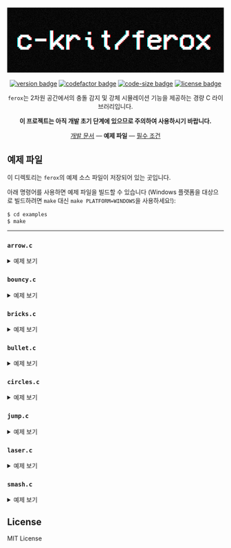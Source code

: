 <div align="center">

<img src="https://raw.githubusercontent.com/c-krit/ferox/main/examples/res/images/logo.png" alt="c-krit/ferox"><br>

[![version badge](https://img.shields.io/github/v/release/c-krit/ferox?include_prereleases)](https://github.com/c-krit/ferox/releases)
[![codefactor badge](https://www.codefactor.io/repository/github/c-krit/ferox/badge)](https://www.codefactor.io/repository/github/c-krit/ferox)
[![code-size badge](https://img.shields.io/github/languages/code-size/c-krit/ferox?color=brightgreen)](https://github.com/c-krit/ferox)
[![license badge](https://img.shields.io/github/license/c-krit/ferox)](https://github.com/c-krit/ferox/blob/main/LICENSE)

`ferox`는 2차원 공간에서의 충돌 감지 및 강체 시뮬레이션 기능을 제공하는 경량 C 라이브러리입니다.

**이 프로젝트는 아직 개발 초기 단계에 있으므로 주의하여 사용하시기 바랍니다.**

[개발 문서](https://github.com/c-krit/ferox/wiki) &mdash;
**예제 파일** &mdash;
[필수 조건](#필수-조건)

</div>

## 예제 파일

이 디렉토리는 `ferox`의 예제 소스 파일이 저장되어 있는 곳입니다.

아래 명령어를 사용하면 예제 파일을 빌드할 수 있습니다 (Windows 플랫폼을 대상으로 빌드하려면 `make` 대신 `make PLATFORM=WINDOWS`을 사용하세요!):

```console
$ cd examples
$ make
```

---

### `arrow.c`

<details>
  <summary>예제 보기</summary>

  <img src="res/images/arrow.gif" width="640" alt="arrow.c">
</details>

### `bouncy.c`

<details>
  <summary>예제 보기</summary>

  <img src="res/images/bouncy.gif" width="640" alt="bouncy.c">
</details>

### `bricks.c`

<details>
  <summary>예제 보기</summary>

  <img src="res/images/bricks.gif" width="640" alt="bricks.c">
</details>

### `bullet.c`

<details>
  <summary>예제 보기</summary>

  <img src="res/images/bullet.gif" width="640" alt="bullet.c">
</details>

### `circles.c`

<details>
  <summary>예제 보기</summary>

  <img src="res/images/circles.gif" width="640" alt="circles.c">
</details>

### `jump.c`

<details>
  <summary>예제 보기</summary>

  <img src="res/images/jump.gif" width="640" alt="jump.c">
</details>

### `laser.c`

<details>
  <summary>예제 보기</summary>

  <img src="res/images/laser.gif" width="640" alt="laser.c">
</details>

### `smash.c`

<details>
  <summary>예제 보기</summary>

  <img src="res/images/smash.gif" width="640" alt="smash.c">
</details>

## License

MIT License
